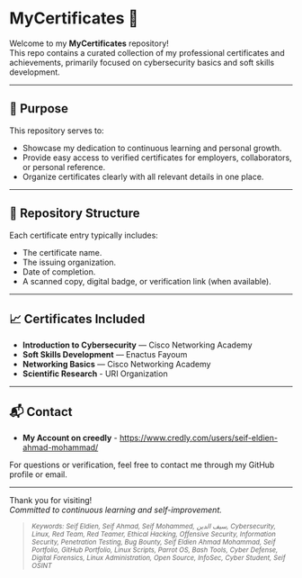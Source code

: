 # MyCertificates 📜

Welcome to my **MyCertificates** repository!  
This repo contains a curated collection of my professional certificates and achievements, primarily focused on cybersecurity basics and soft skills development.

---

## 🎯 Purpose

This repository serves to:  
- Showcase my dedication to continuous learning and personal growth.  
- Provide easy access to verified certificates for employers, collaborators, or personal reference.  
- Organize certificates clearly with all relevant details in one place.

---

## 📂 Repository Structure

Each certificate entry typically includes:  
- The certificate name.  
- The issuing organization.  
- Date of completion.  
- A scanned copy, digital badge, or verification link (when available).

---

## 📈 Certificates Included

- **Introduction to Cybersecurity** — Cisco Networking Academy  
- **Soft Skills Development** — Enactus Fayoum
- **Networking Basics** — Cisco Networking Academy
- **Scientific Research** - URI Organization

---

## 📬 Contact
- **My Account on creedly** - https://www.credly.com/users/seif-eldien-ahmad-mohammad/

For questions or verification, feel free to contact me through my GitHub profile or email.

---

Thank you for visiting!  
*Committed to continuous learning and self-improvement.*
> <sub><i>Keywords: Seif Eldien, Seif Ahmad, Seif Mohammed, سيف الدين, Cybersecurity, Linux, Red Team, Red Teamer, Ethical Hacking, Offensive Security, Information Security, Penetration Testing, Bug Bounty, Seif Eldien Ahmad Mohammad, Seif Portfolio, GitHub Portfolio, Linux Scripts, Parrot OS, Bash Tools, Cyber Defense, Digital Forensics, Linux Administration, Open Source, InfoSec, Cyber Student, Seif OSINT</i></sub>
